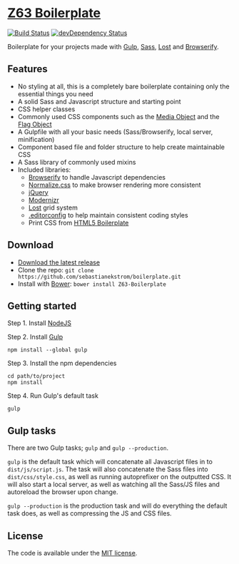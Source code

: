 # [Z63 Boilerplate](http://zerosixthree.se)

[![Build Status](https://api.travis-ci.org/sebastianekstrom/boilerplate.svg)](https://travis-ci.org/sebastianekstrom/boilerplate)
[![devDependency Status](https://david-dm.org/sebastianekstrom/boilerplate/dev-status.svg)](https://david-dm.org/sebastianekstrom/boilerplate#info=devDependencies)

Boilerplate for your projects made with [Gulp](http://gulpjs.com/), [Sass](http://sass-lang.com/), [Lost](https://github.com/corysimmons/lost) and [Browserify](http://browserify.org/).

## Features

* No styling at all, this is a completely bare boilerplate containing only the essential things you need
* A solid Sass and Javascript structure and starting point
* CSS helper classes
* Commonly used CSS components such as the [Media Object](http://www.stubbornella.org/content/2010/06/25/the-media-object-saves-hundreds-of-lines-of-code/) and the [Flag Object](http://goo.gl/YR3ffA)
* A Gulpfile with all your basic needs (Sass/Browserify, local server, minification)
* Component based file and folder structure to help create maintainable CSS
* A Sass library of commonly used mixins
* Included libraries:
    * [Browserify](http://browserify.org/) to handle Javascript dependencies
    * [Normalize.css](http://necolas.github.com/normalize.css/) to make browser rendering more consistent
    * [jQuery](https://jquery.com/)
    * [Modernizr](http://modernizr.com/)
    * [Lost](https://github.com/corysimmons/lost) grid system
    * [.editorconfig](http://editorconfig.org/) to help maintain consistent coding styles
    * Print CSS from [HTML5 Boilerplate](https://github.com/h5bp/html5-boilerplate)

## Download

- [Download the latest release](https://github.com/sebastianekstrom/boilerplate/archive/v1.8.zip)
- Clone the repo: `git clone https://github.com/sebastianekstrom/boilerplate.git`
- Install with [Bower](http://bower.io): `bower install Z63-Boilerplate`

## Getting started

Step 1. Install [NodeJS](http://nodejs.org/download/)

Step 2. Install [Gulp](https://github.com/gulpjs/gulp/blob/master/docs/getting-started.md)
```shell
npm install --global gulp
```

Step 3. Install the npm dependencies
```shell
cd path/to/project
npm install
```

Step 4. Run Gulp's default task
```shell
gulp
```

## Gulp tasks

There are two Gulp tasks; `gulp` and `gulp --production`.

`gulp` is the default task which will concatenate all Javascript files in to `dist/js/script.js`. The task will also concatenate the Sass files into `dist/css/style.css`, as well as running autoprefixer on the outputted CSS. It will also start a local server, as well as watching all the Sass/JS files and autoreload the browser upon change.

`gulp --production` is the production task and will do everything the default task does, as well as compressing the JS and CSS files.

## License

The code is available under the [MIT license](LICENSE.txt).
